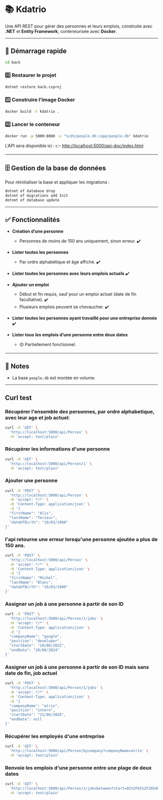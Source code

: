 ﻿# 📚 Kdatrio

Une API REST pour gérer des personnes et leurs emplois, construite avec **.NET** et **Entity Framework**, conteneurisée avec **Docker**.

---

## 🚀 Démarrage rapide

```bash
cd back
```

### 0️⃣ Restaurer le projet

```bash
dotnet restore back.csproj
```

### 1️⃣ Construire l'image Docker

```bash
docker build -t kdatrio .
```

### 2️⃣ Lancer le conteneur

```bash
docker run -p 5000:8080 -v "%cd%/people.db:/app/people.db" kdatrio
```

L’API sera disponible ici :
👉 [http://localhost:5000/api-doc/index.html](http://localhost:5000/api-doc/index.html)

---

## 🗄️ Gestion de la base de données

Pour réinitialiser la base et appliquer les migrations :

```bash
dotnet ef database drop
dotnet ef migrations add Init
dotnet ef database update
```

---

## ✅ Fonctionnalités

* **Création d’une personne**

  * Personnes de moins de 150 ans uniquement, sinon erreur. ✔️

* **Lister toutes les personnes**

  * Par ordre alphabétique et âge affiché. ✔️

* **Lister toutes les personnes avec leurs emplois actuels** ✔️

* **Ajouter un emploi**

  * Début et fin requis, sauf pour un emploi actuel (date de fin facultative). ✔️
  * Plusieurs emplois peuvent se chevaucher. ✔️

* **Lister toutes les personnes ayant travaillé pour une entreprise donnée** ✔️

* **Lister tous les emplois d’une personne entre deux dates**

  * 🟡 Partiellement fonctionnel.

---

## 📌 Notes

* La base `people.db` est montée en volume.

---

## Curl test

### Récupérer l'ensemble des personnes, par ordre alphabetique, avec leur age et job actuel:
```bash
curl -X 'GET' \
  'http://localhost:5000/api/Person' \
  -H 'accept: text/plain'
```

### Récupérer les informations d'une personne 
```bash
curl -X 'GET' \
  'http://localhost:5000/api/Person/1' \
  -H 'accept: text/plain'
```

### Ajouter une personne
```bash
curl -X 'POST' \
  'http://localhost:5000/api/Person' \
  -H 'accept: */*' \
  -H 'Content-Type: application/json' \
  -d '{
  "firstName": "Alix",
  "lastName": "Terieur",
  "dateOfBirth": "10/03/1960"
}'
```

### l'api retourne une erreur lorsqu'une personne ajoutée a plus de 150 ans.
```bash
curl -X 'POST' \
  'http://localhost:5000/api/Person' \
  -H 'accept: */*' \
  -H 'Content-Type: application/json' \
  -d '{
  "firstName": "Michel",
  "lastName": "Blanc",
  "dateOfBirth": "10/03/1800"
}'
```


### Assigner un job à une personne à partir de son ID
```bash
curl -X 'POST' \
  'http://localhost:5000/api/Person/1/jobs' \
  -H 'accept: */*' \
  -H 'Content-Type: application/json' \
  -d '{
  "companyName": "google",
  "position": "developer",
  "startDate": "10/06/2022",
  "endDate": "20/06/2024"
}'
```

### Assigner un job à une personne à partir de son ID mais sans date de fin, job actuel
```bash
curl -X 'POST' \
  'http://localhost:5000/api/Person/1/jobs' \
  -H 'accept: */*' \
  -H 'Content-Type: application/json' \
  -d '{
  "companyName": "atrio",
  "position": "intern",
  "startDate": "21/06/2026",
  "endDate": null
}'
```


### Récupérer les employés d'une entreprise
```bash
curl -X 'GET' \
  'http://localhost:5000/api/Person/bycompany?companyName=atrio' \
  -H 'accept: text/plain'
```

### Renvoie les emplois d'une personne entre une plage de deux dates
```bash
curl -X 'GET' \
  'http://localhost:5000/api/Person/1/jobsbetween?start=01%2F01%2F2024&end=01%2F01%2F2026' \
  -H 'accept: text/plain'
```


